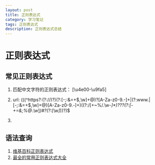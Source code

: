 ```yaml
---
layout: post
title: 正则表达式
category: 学习笔记
tags: 正则表达式
description: 正则表达式总结
---
```

# 正则表达式
## 常见正则表达式
1. 匹配中文字符的正则表达式： 
        [\u4e00-\u9fa5]
2. url: 
        (((^https?:(?:\/\/)?)(?:[-;:&=\+\$,\w]+@)?[A-Za-z0-9.-]+|(?:www.|[-;:&=\+\$,\w]+@)[A-Za-z0-9.-]+)((?:\/[\+~%\/.\w-_]*)?\??(?:[-\+=&;%@.\w_]*)#?(?:[\w]*))?)$

3. 

## 语法查询
1. [维基百科正则表达式](https://zh.wikipedia.org/wiki/%E6%AD%A3%E5%88%99%E8%A1%A8%E8%BE%BE%E5%BC%8F)
2. [最全的常用正则表达式大全](http://www.cnblogs.com/zxin/archive/2013/01/26/2877765.html)
